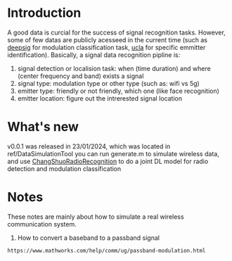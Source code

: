 # Introduction

A good data is curcial for the success of signal recognition tasks.
However, some of few datas are publicly acesseed in the current time (such as [deepsig]() for modulation classification
task, [ucla](https://cores.ee.ucla.edu/downloads/datasets/wisig/) for specific emmitter identification).
Basically, a signal data recognition pipline is:

1. signal detection or localision task: when (time duration) and where (center frequency and band) exists a signal
2. signal type: modulation type or other type (such as: wifi vs 5g)
3. emitter type: friendly or not friendly, which one (like face recognition)
4. emitter location: figure out the intrerested signal location

# What's new

v0.0.1 was released in 23/01/2024, which was located in ref/DataSimulationTool
you can run generate.m to simulate wireless data, and
use [ChangShuoRadioRecognition](https://github.com/Singingkettle/ChangShuoRadioRecognition) to do a joint DL model for
radio detection and modulation classification

# Notes

These notes are mainly about how to simulate a real wireless communication system.

1. How to convert a baseband to a passband signal
```
https://www.mathworks.com/help/comm/ug/passband-modulation.html
```